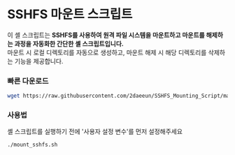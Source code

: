 # SSHFS 마운트 스크립트
이 셸 스크립트는 **SSHFS를 사용하여 원격 파일 시스템을 마운트하고 마운트를 해제하는 과정을 자동화한 간단한 셸 스크립트입니다.**  
마운트 시 로컬 디렉토리를 자동으로 생성하고, 마운트 해제 시 해당 디렉토리를 삭제하는 기능을 제공합니다.

### 빠른 다운로드
```bash
wget https://raw.githubusercontent.com/2daeeun/SSHFS_Mounting_Script/main/mount_sshfs.sh
```

### 사용법
셸 스크립트를 실행하기 전에 '사용자 설정 변수'를 먼저 설정해주세요
```bash
./mount_sshfs.sh
```
